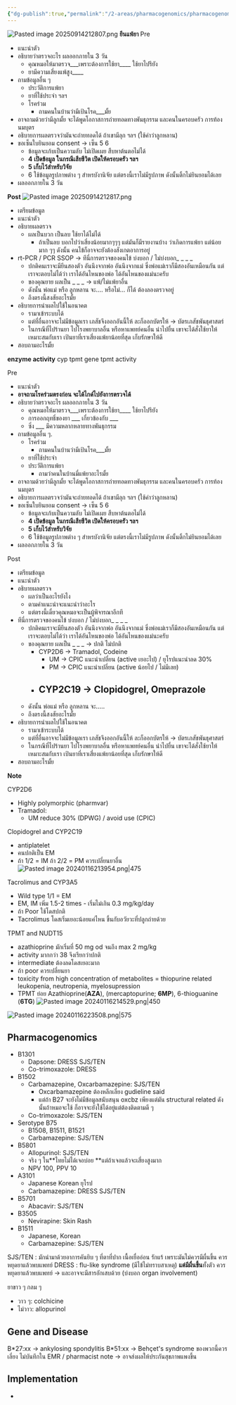 ```yaml
---
{"dg-publish":true,"permalink":"/2-areas/pharmacogenomics/pharmacogenomics-counseling/","created":"2024-01-16T15:23:14.986+07:00","updated":"2025-09-14T21:28:18.973+07:00"}
---
```


![Pasted image 20250914212807.png](/img/user/3%20Resources/Attachment/Pasted%20image%2020250914212807.png)
**ยีนแพ้ยา**
Pre
- แนะนำตัว
- อธิบายว่าตรวจอะไร ผลออกภายใน 3 วัน
	- คุณหมอให้มาตรวจ___เพราะต้องการใช้ยา____ ใช้ยาไปรึยัง
	- ยามีความเสี่ยงแพ้สูง____
- ถามข้อมูลอื่น ๆ
	- ประวัติการแพ้ยา
	- ยาที่ใช้ประจำ ฯลฯ
	- โรคร่วม
		- ถามคนในบ้านว่ามีเป้นโรค___มั้ย
- อาจถามด้วยว่ามีลูกมั้ย จะได้พูดโอกาสการถ่ายทอดทางพันธุกรรม และคนในครอบครัว การท้อง นมบุตร
- อธิบายการผลตรวจว่ามันจะถ่ายทอดได้ ถ้าเขามีลุก ฯลฯ (ใช้คำว่าลูกหลาน)
- ขอเซ็นใบยินยอม consent -> เซ็น 5 6
	- ข้อมูลจะเก้บเป็นความลับ ไม่เปิดเผย สืบหาต้นตอไม่ได้
	- **4 เปิดข้อมูล ในกรณีเสียชีวิต เปิดให้ครอบครัว ฯลฯ**
	- **5 เก็บไว้สำหรับวิจัย**
	- 6 ใช้ข้อมูลรูปภาพต่าง ๆ สำหรบังานิจัย แต่ตรงนี้เราไม่มีรูปภาพ ดังนั้นติ้กไม่ยินยอมได้เลย
- ผลออกภายใน 3 วัน

**Post**
![Pasted image 20250914212817.png](/img/user/3%20Resources/Attachment/Pasted%20image%2020250914212817.png)
- เตรียมข้อมูล
- แนะนำตัว
- อธิบายผลตรวจ
	- ผลเป็นบวก เป็นลบ ใช้ยาได้ไม่ได้
		- ถ้าเป็นลบ บอกไปว่าเสี่ยงน้อยมากๆๆๆ แต่มันก็มีรายงานบ้าง ว่าเกิดการแพ้ยา แต่น้อยมาก ๆๆ ดังนั้น คนไข้ก็อาจจะยังต้องสังเกตอาการอยู่
- rt-PCR / PCR SSOP -> ทีนี่การตรวจของคนไข้ บ่งบอก / ไม่บ่งบอก_ _ _ _
	- ปกติคนเราจะมียีนสองตัว อันนึงจากพ่อ อันนึงจากแม่ ซึ่งพ่อแม่เราก็มีสองอันเหมือนกัน แต่เราจะตอบไม่ได้ว่า เราได้อันไหนของพ่อ ได้อันไหนของแม่นะครับ
	- ของคุณยาย ผลเป็น _ _ _  -> แพ้/ไม่แพ้ยาอื่น
	- ดังนั้น พ่อแม่ หรือ ลูกหลาน จะ.... หรือไม่... ก็ได้ ต้องลองตรวจอยู่
	- ถึงตรงนี้สงสัยอะไรมั้ย
- อธิบายการนำผลไปใช้ในอนาคต
	- รามาเข้าระบบได้
	- แต่ที่อื่นอาจจะไม่มีข้อมูลเรา เภสัชจึงออกอันนี้ให้ ละก็ออกบัตรให้ -> บัตรเภสัชพันธุศาสตร์
	- ในกรณีที่ไปร้านยา ไปโรงพยาบาลอื่น หรือหาแพทย์คนอื่น นำไปยื่น เขาจะได้สั่งใช้ยาให้เหมาะสมกับเรา เป้นยาที่เราเสี่ยงแพ้ยาน้อยที่สุด เก็บรักษาให้ดี
- สอบถามอะไรมั้ย



**enzyme activity**
cyp
tpmt gene
tpmt activity

Pre
- แนะนำตัว
- **อาจถามโรคร่วมตรงก่อน จะได้ไกด์ไปยังการตรวจได้**
- อธิบายว่าตรวจอะไร ผลออกภายใน 3 วัน
	- คุณหมอให้มาตรวจ___เพราะต้องการใช้ยา____ ใช้ยาไปรึยัง
	- การออกฤทธิ์ของยา ___ เกี่ยวข้องกับ ___
	- ซิ่ง ___ มีความหลากหลายทางพันธุกรรม
- ถามข้อมูลอื่น ๆ.
	- โรคร่วม
		- ถามคนในบ้านว่ามีเป้นโรค___มั้ย
	- ยาที่ใช้ประจำ
	- ประวัติการแพ้ยา
		- ถามว่าคนในบ้านมี่แพ้ยาอะไรมั้ย
- อาจถามด้วยว่ามีลูกมั้ย จะได้พูดโอกาสการถ่ายทอดทางพันธุกรรม และคนในครอบครัว การท้อง นมบุตร
- อธิบายการผลตรวจว่ามันจะถ่ายทอดได้ ถ้าเขามีลุก ฯลฯ (ใช้คำว่าลูกหลาน)
- ขอเซ็นใบยินยอม consent -> เซ็น 5 6
	- ข้อมูลจะเก้บเป็นความลับ ไม่เปิดเผย สืบหาต้นตอไม่ได้
	- **4 เปิดข้อมูล ในกรณีเสียชีวิต เปิดให้ครอบครัว ฯลฯ**
	- **5 เก็บไว้สำหรับวิจัย**
	- 6 ใช้ข้อมูลรูปภาพต่าง ๆ สำหรบังานิจัย แต่ตรงนี้เราไม่มีรูปภาพ ดังนั้นติ้กไม่ยินยอมได้เลย
- ผลออกภายใน 3 วัน



Post
- เตรียมข้อมูล
- แนะนำตัว
- อธิบายผลตรวจ
	- ผลว่าเป็นอะไรยังไง
	- ตามคำแนะนำจะแนะนำว่าอะไร
	- แต่ตรงนี้เดี๋ยวคุณหมอจะเป็นผู้พิจารณาอีกที
- ทีนี่การตรวจของคนไข้ บ่งบอก / ไม่บ่งบอก_ _ _ _
	- ปกติคนเราจะมียีนสองตัว อันนึงจากพ่อ อันนึงจากแม่ ซึ่งพ่อแม่เราก็มีสองอันเหมือนกัน แต่เราจะตอบไม่ได้ว่า เราได้อันไหนของพ่อ ได้อันไหนของแม่นะครับ
	- ของคุณยาย ผลเป็น _ _ _  -> ปกติ ไม่ปกติ
		- CYP2D6 -> Tramadol, Codeine
			- UM -> CPIC แนะนำเปลี่ยน (active เยอะไป) / ยุโรปแนะนำลด 30%
			- PM -> CPIC แนะนำเปลี่ยน (active น้อยไป / ไม่มีเลย)
		- CYP2C19 -> Clopidogrel, Omeprazole
			- 
	- ดังนั้น พ่อแม่ หรือ ลูกหลาน จะ.....
	- ถึงตรงนี้สงสัยอะไรมั้ย
- อธิบายการนำผลไปใช้ในอนาคต
	- รามาเข้าระบบได้
	- แต่ที่อื่นอาจจะไม่มีข้อมูลเรา เภสัชจึงออกอันนี้ให้ ละก็ออกบัตรให้ -> บัตรเภสัชพันธุศาสตร์
	- ในกรณีที่ไปร้านยา ไปโรงพยาบาลอื่น หรือหาแพทย์คนอื่น นำไปยื่น เขาจะได้สั่งใช้ยาให้เหมาะสมกับเรา เป้นยาที่เราเสี่ยงแพ้ยาน้อยที่สุด เก็บรักษาให้ดี
- สอบถามอะไรมั้ย


**Note**

CYP2D6
- Highly polymorphic (pharmvar)
- Tramadol:
	- UM reduce 30% (DPWG) / avoid use (CPIC)

Clopidogrel and CYP2C19
- antiplatelet
- คนปกติเป็น EM
- ถ้า 1/2 = IM ถ้า 2/2 = PM ควรเปลี่ยนยาอื่น 
![Pasted image 20240116213954.png|475](/img/user/3%20Resources/Attachment/Pasted%20image%2020240116213954.png)

Tacrolimus and CYP3A5
- Wild type 1/1 = EM
- EM, IM เพิ่ม 1.5-2 times - เริ่มไม่เกิน 0.3 mg/kg/day
- ถ้า Poor ใช้โดสปกติ
- Tacrolimus โดสเริ่มเยอะน้อยแค่ไหน ขึ้นกับอวัยวะที่ปลูกถ่ายด้วย

TPMT and NUDT15
- azathioprine มักเริ่มที่ 50 mg od จนถึง max 2 mg/kg
- activity มากกว่า 38 จึงเรียกว่าปกติ
- intermediate ต้องลดโดสเยอะมาก
- ถ้า poor ควรเปลี่ยนยา
- toxicity from high concentration of metabolites = thiopurine related leukopenia, neutropenia, myelosupression
- TPMT ย่อย Azathioprine(**AZA**), (mercaptopurine; **6MP**), 6-thioguanine (**6TG**)
![Pasted image 20240116214529.png|450](/img/user/3%20Resources/Attachment/Pasted%20image%2020240116214529.png)

![Pasted image 20240116223508.png|575](/img/user/3%20Resources/Attachment/Pasted%20image%2020240116223508.png)

## Pharmacogenomics
- B1301
	- Dapsone: DRESS SJS/TEN
	- Co-trimoxazole: DRESS
- B1502
	- Carbamazepine, Oxcarbamazepine: SJS/TEN
		- Oxcarbamazepine ต้องหลีกเลี่ยง gudieline said
		- แต่ถ้า B27 จะยังไม่มีข้อมูลสนับสนุน oxcbz เพียงแต่มัน structural related ดังนั้นถ้าหมอจะใช้ ก็อาจจะยังใช้ได้อยู่แต่ต้องติดตามดี ๆ
	- Co-trimoxazole: SJS/TEN
- Serotype B75
	- B1508, B1511, B1521
	- Carbamazepine: SJS/TEN
- B5801
	- Allopurinol: SJS/TEN
	- จริง ๆ ใน**ไทยไม่ได้เจอบ่อย **แต่ถ้าเจอแล้วจะเสี่ยงสูงมาก
	- NPV 100, PPV 10
- A3101
	- Japanese Korean ยุโรป
	- Carbamazepine: DRESS SJS/TEN
- B5701
	- Abacavir: SJS/TEN
- B3505
	- Nevirapine: Skin Rash
- B1511
	- Japanese, Korean
	- Carbamazepine: SJS/TEN

SJS/TEN : มักนำมาด้วยอาการคันยิบ ๆ ที่ตาที่ปาก เนื้อเยื่ออ่อน รักแร้ เพราะมันไม่ควรมีผื่นขึ้น ควรหยุดยาแล้วพบแพทย์
DRESS : flu-like syndrome (มีไข้ไม่ทราบสาเหตุ) **แต่มีผื่นขึ้น**ทั้งตัว ควรหยุดยาแล้วพบแพทย์ -> และอาจจะมีสารอักเสบด้วย (บ่งบอก organ involvement)

ยาขาว ๆ กลม ๆ
- วาว ๆ:  colchicine
- ไม่วาว: allopurinol


## Gene and Disease
B\*27:xx -> ankylosing spondylitis
B\*51:xx -> Behçet's syndrome
ของพวกนี้ควรเลี่ยง ไม่บันทึกใน EMR / pharmacist note -> อาจส่งผลให้ประกันสุขภาพแพงขึ้น


## Implementation
- 